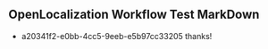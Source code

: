## OpenLocalization Workflow Test MarkDown

* a20341f2-e0bb-4cc5-9eeb-e5b97cc33205 
thanks!



<!--HONumber=Jan16_HO3-->
